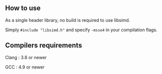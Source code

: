 ## How to use
As a single header library, no build is required to use libsimd.

Simply `#include "libsimd.h"` and specify `-msse4` in your compilation flags.


## Compilers requirements
Clang : 3.8 or newer

GCC   : 4.9 or newer
